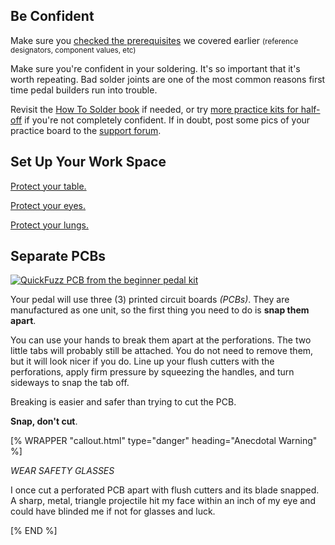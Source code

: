 ## Be Confident

Make sure you [checked the prerequisites](/quickfuzz/getting_started/prereq.html) we covered earlier <small>(reference designators, component values, etc)</small>

Make sure you're confident in your soldering. It's so important that it's worth repeating. Bad solder joints are one of the most common reasons first time pedal builders run into trouble.

Revisit the [How To Solder book](/how_to_solder/) if needed, or try [more practice kits for half-off](/how_to_solder/next/) if you're not completely confident. If in doubt, post some pics of your practice board to the [support forum](https://www.reddit.com/r/maseffects/).

## Set Up Your Work Space

[Protect your table.](/how_to_solder/preparing_to_solder/)

[Protect your eyes.](/how_to_solder/preparing_to_solder/)

[Protect your lungs.](/how_to_solder/preparing_to_solder/)

## Separate PCBs

<div class="float-md  ms-3 mb-3" style="max-width:350px">
  <a data-fancybox href="/img/quickfuzz/pcb-top.png">
    <img class="img img-fluid" src="/img/quickfuzz/pcb-top-thumb.png" alt="QuickFuzz PCB from the beginner pedal kit">
  </a>
</div>

Your pedal will use three (3) printed circuit boards <em>(PCBs)</em>. They are manufactured as one unit, so the first thing you need to do is **snap them apart**.

You can use your hands to break them apart at the perforations.
The two little tabs will probably still be attached. You do not need to remove them, but it will look nicer if you do. Line up your flush cutters with the perforations, apply firm pressure by squeezing the handles, and turn sideways to snap the tab off.

Breaking is easier and safer than trying to cut the PCB.

**Snap, don't cut**.

[% WRAPPER "callout.html" type="danger" heading="Anecdotal Warning" %]
  <p><em>WEAR SAFETY GLASSES</em></p>

  <p>I once cut a perforated PCB apart with flush cutters and its blade snapped. A sharp, metal, triangle projectile hit my face within an inch of my eye and could have blinded me if not for glasses and luck.</p>
[% END %]

